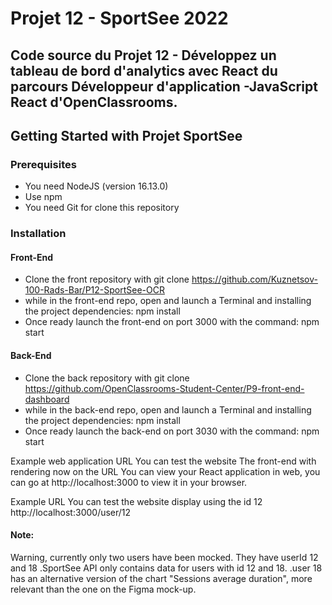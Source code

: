# Projet 12 - SportSee 2022

## Code source du Projet 12 - Développez un tableau de bord d'analytics avec React du parcours Développeur d'application -JavaScript React d'OpenClassrooms.

## Getting Started with Projet SportSee

### Prerequisites

- You need NodeJS (version 16.13.0)
- Use npm
- You need Git for clone this repository

### Installation

#### __Front-End__
- Clone the front repository with git clone https://github.com/Kuznetsov-100-Rads-Bar/P12-SportSee-OCR
- while in the front-end repo, open and launch a Terminal and installing the project dependencies: npm install
- Once ready launch the front-end on port 3000 with the command: npm start

#### **Back-End**
- Clone the back repository with git clone https://github.com/OpenClassrooms-Student-Center/P9-front-end-dashboard
- while in the back-end repo, open and launch a Terminal and installing the project dependencies: npm install
- Once ready launch the back-end on port 3030 with the command: npm start

Example web application URL
You can test the website
The front-end with rendering now on the URL
You can view your React application in web, you can go at http://localhost:3000 to view it in your browser.

Example URL
You can test the website display using the id 12 http://localhost:3000/user/12 

#### Note:

Warning, currently only two users have been mocked. They have userId 12 and 18
    .SportSee API only contains data for users with id 12 and 18.
    .user 18 has an alternative version of the chart "Sessions average duration", more relevant than the one on the Figma mock-up.
